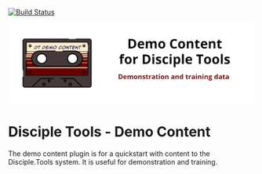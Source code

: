 [![Build Status](https://travis-ci.com/DiscipleTools/disciple-tools-demo-content.svg?branch=master)](https://travis-ci.com/DiscipleTools/disciple-tools-demo-content)

![Demo Content](https://raw.githubusercontent.com/DiscipleTools/disciple-tools-demo-content/master/includes/images/demo-content-banner.png)
# Disciple Tools - Demo Content
The demo content plugin is for a quickstart with content to the Disciple.Tools system. It is useful for demonstration and training.

